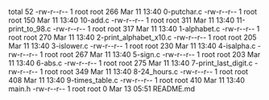 total 52
-rw-r--r-- 1 root root 266 Mar 11 13:40 0-putchar.c
-rw-r--r-- 1 root root 150 Mar 11 13:40 10-add.c
-rw-r--r-- 1 root root 311 Mar 11 13:40 11-print_to_98.c
-rw-r--r-- 1 root root 317 Mar 11 13:40 1-alphabet.c
-rw-r--r-- 1 root root 270 Mar 11 13:40 2-print_alphabet_x10.c
-rw-r--r-- 1 root root 205 Mar 11 13:40 3-islower.c
-rw-r--r-- 1 root root 230 Mar 11 13:40 4-isalpha.c
-rw-r--r-- 1 root root 267 Mar 11 13:40 5-sign.c
-rw-r--r-- 1 root root 203 Mar 11 13:40 6-abs.c
-rw-r--r-- 1 root root 275 Mar 11 13:40 7-print_last_digit.c
-rw-r--r-- 1 root root 349 Mar 11 13:40 8-24_hours.c
-rw-r--r-- 1 root root 408 Mar 11 13:40 9-times_table.c
-rw-r--r-- 1 root root 410 Mar 11 13:40 main.h
-rw-r--r-- 1 root root   0 Mar 13 05:51 README.md
